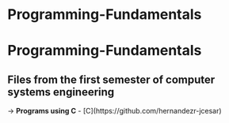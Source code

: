 # Programming-Fundamentals
<h1> Programming-Fundamentals </h1>
<h2> Files from the first semester of computer systems engineering</h2>
-> <b>Programs using C</b>
  - [C](https://github.com/hernandezr-jcesar)
